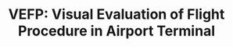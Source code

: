---
title: "VEFP: Visual Evaluation of Flight Procedure in Airport Terminal"
authors:
  - "Chen Chen"
  - "Chenhui Li"
  - "Yannan Qi"
  - "Changbo Wang"
image: 2020_tvc_visualflight.jpg
venue: "The Visual Computer, 2020 (CCF C, SCI)"
paper: https://link.springer.com/article/10.1007/s00371-020-01975-6
video: 
code: 
website: 
tag:
  - Urban Visualization
---